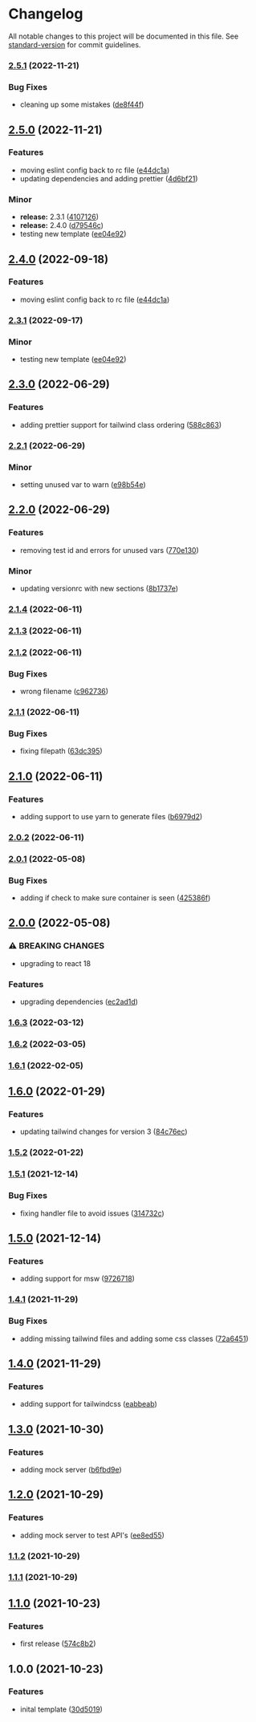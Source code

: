 # Changelog

All notable changes to this project will be documented in this file. See [standard-version](https://github.com/conventional-changelog/standard-version) for commit guidelines.

### [2.5.1](https://github.com/jrock2004/cra-template-a11y/compare/v2.5.0...v2.5.1) (2022-11-21)


### Bug Fixes

* cleaning up some mistakes ([de8f44f](https://github.com/jrock2004/cra-template-a11y/commit/de8f44f0614ee387116150110c6c93da18561e2e))

## [2.5.0](https://github.com/jrock2004/cra-template-a11y/compare/v2.3.0...v2.5.0) (2022-11-21)


### Features

* moving eslint config back to rc file ([e44dc1a](https://github.com/jrock2004/cra-template-a11y/commit/e44dc1a4aee03817342f105294d5a6eb46e76296))
* updating dependencies and adding prettier ([4d6bf21](https://github.com/jrock2004/cra-template-a11y/commit/4d6bf2130259392cbf7e2f115bd3444ad68877e8))


### Minor

* **release:** 2.3.1 ([4107126](https://github.com/jrock2004/cra-template-a11y/commit/41071261ccc645741f682418a4403565e8789c05))
* **release:** 2.4.0 ([d79546c](https://github.com/jrock2004/cra-template-a11y/commit/d79546c2fb593f1633a5bae3b319f64449047ac8))
* testing new template ([ee04e92](https://github.com/jrock2004/cra-template-a11y/commit/ee04e926b70ca022771bf5452968df1fead8bb64))

## [2.4.0](https://github.com/jrock2004/cra-template-a11y/compare/v2.3.1...v2.4.0) (2022-09-18)


### Features

* moving eslint config back to rc file ([e44dc1a](https://github.com/jrock2004/cra-template-a11y/commit/e44dc1a4aee03817342f105294d5a6eb46e76296))

### [2.3.1](https://github.com/jrock2004/cra-template-a11y/compare/v2.3.0...v2.3.1) (2022-09-17)


### Minor

* testing new template ([ee04e92](https://github.com/jrock2004/cra-template-a11y/commit/ee04e926b70ca022771bf5452968df1fead8bb64))

## [2.3.0](https://github.com/jrock2004/cra-template-a11y/compare/v2.2.1...v2.3.0) (2022-06-29)


### Features

* adding prettier support for tailwind class ordering ([588c863](https://github.com/jrock2004/cra-template-a11y/commit/588c8632b1486d634f5a0e3f822b592e723050eb))

### [2.2.1](https://github.com/jrock2004/cra-template-a11y/compare/v2.2.0...v2.2.1) (2022-06-29)


### Minor

* setting unused var to warn ([e98b54e](https://github.com/jrock2004/cra-template-a11y/commit/e98b54efd21c1271e040fcce25afb901bab58e18))

## [2.2.0](https://github.com/jrock2004/cra-template-a11y/compare/v2.1.4...v2.2.0) (2022-06-29)


### Features

* removing test id and errors for unused vars ([770e130](https://github.com/jrock2004/cra-template-a11y/commit/770e1303874196ee4d6ab1622dc07075ab6989fb))


### Minor

* updating versionrc with new sections ([8b1737e](https://github.com/jrock2004/cra-template-a11y/commit/8b1737e095a475389cb2821fda1d3ae932784d2e))

### [2.1.4](https://github.com/jrock2004/cra-template-a11y/compare/v2.1.3...v2.1.4) (2022-06-11)

### [2.1.3](https://github.com/jrock2004/cra-template-a11y/compare/v2.1.2...v2.1.3) (2022-06-11)

### [2.1.2](https://github.com/jrock2004/cra-template-a11y/compare/v2.1.1...v2.1.2) (2022-06-11)


### Bug Fixes

* wrong filename ([c962736](https://github.com/jrock2004/cra-template-a11y/commit/c9627360478f3c147f65605309812e89220a494c))

### [2.1.1](https://github.com/jrock2004/cra-template-a11y/compare/v2.1.0...v2.1.1) (2022-06-11)


### Bug Fixes

* fixing filepath ([63dc395](https://github.com/jrock2004/cra-template-a11y/commit/63dc395fde1f22f3f11fea345966c37e54a9841a))

## [2.1.0](https://github.com/jrock2004/cra-template-a11y/compare/v2.0.2...v2.1.0) (2022-06-11)


### Features

* adding support to use yarn to generate files ([b6979d2](https://github.com/jrock2004/cra-template-a11y/commit/b6979d2f50d19a5cbbe3fd3155b38323e65fa298))

### [2.0.2](https://github.com/jrock2004/cra-template-a11y/compare/v2.0.1...v2.0.2) (2022-06-11)

### [2.0.1](https://github.com/jrock2004/cra-template-a11y/compare/v2.0.0...v2.0.1) (2022-05-08)


### Bug Fixes

* adding if check to make sure container is seen ([425386f](https://github.com/jrock2004/cra-template-a11y/commit/425386f3fcbe6123e99e7cf282311d27d4af3ba3))

## [2.0.0](https://github.com/jrock2004/cra-template-a11y/compare/v1.6.3...v2.0.0) (2022-05-08)


### ⚠ BREAKING CHANGES

* upgrading to react 18

### Features

* upgrading dependencies ([ec2ad1d](https://github.com/jrock2004/cra-template-a11y/commit/ec2ad1db8678426de9474a4063942d26cdb08b27))

### [1.6.3](https://github.com/jrock2004/cra-template-a11y/compare/v1.6.2...v1.6.3) (2022-03-12)

### [1.6.2](https://github.com/jrock2004/cra-template-a11y/compare/v1.6.1...v1.6.2) (2022-03-05)

### [1.6.1](https://github.com/jrock2004/cra-template-a11y/compare/v1.6.0...v1.6.1) (2022-02-05)

## [1.6.0](https://github.com/jrock2004/cra-template-a11y/compare/v1.5.2...v1.6.0) (2022-01-29)


### Features

* updating tailwind changes for version 3 ([84c76ec](https://github.com/jrock2004/cra-template-a11y/commit/84c76ec7ead4c2f60e98eee71f0a3d108b05aeef))

### [1.5.2](https://github.com/jrock2004/cra-template-a11y/compare/v1.5.1...v1.5.2) (2022-01-22)

### [1.5.1](https://github.com/jrock2004/cra-template-a11y/compare/v1.5.0...v1.5.1) (2021-12-14)


### Bug Fixes

* fixing handler file to avoid issues ([314732c](https://github.com/jrock2004/cra-template-a11y/commit/314732ceace9961b6303a400e46a39f0cf836fd0))

## [1.5.0](https://github.com/jrock2004/cra-template-a11y/compare/v1.4.1...v1.5.0) (2021-12-14)


### Features

* adding support for msw ([9726718](https://github.com/jrock2004/cra-template-a11y/commit/972671857edc96172fe9793076cb21c80b31a791))

### [1.4.1](https://github.com/jrock2004/cra-template-a11y/compare/v1.4.0...v1.4.1) (2021-11-29)


### Bug Fixes

* adding missing tailwind files and adding some css classes ([72a6451](https://github.com/jrock2004/cra-template-a11y/commit/72a645167913fe0eed0344aa7a45062a30b7bdcb))

## [1.4.0](https://github.com/jrock2004/cra-template-a11y/compare/v1.3.0...v1.4.0) (2021-11-29)


### Features

* adding support for tailwindcss ([eabbeab](https://github.com/jrock2004/cra-template-a11y/commit/eabbeabb59aef077227a965f8faa3472658c2fc1))

## [1.3.0](https://github.com/jrock2004/cra-template-a11y/compare/v1.2.0...v1.3.0) (2021-10-30)


### Features

* adding mock server ([b6fbd9e](https://github.com/jrock2004/cra-template-a11y/commit/b6fbd9ee2d3b0c3ed9c6d1c52b964d3cae7b927d))

## [1.2.0](https://github.com/jrock2004/cra-template-a11y/compare/v1.1.2...v1.2.0) (2021-10-29)


### Features

* adding mock server to test API's ([ee8ed55](https://github.com/jrock2004/cra-template-a11y/commit/ee8ed5535ef0c03b3dfeb5ab4f914024e11b4f00))

### [1.1.2](https://github.com/jrock2004/cra-template-a11y/compare/v1.1.1...v1.1.2) (2021-10-29)

### [1.1.1](https://github.com/jrock2004/cra-template-a11y/compare/v1.1.0...v1.1.1) (2021-10-29)

## [1.1.0](https://github.com/jrock2004/cra-template-a11y/compare/v1.0.0...v1.1.0) (2021-10-23)


### Features

* first release ([574c8b2](https://github.com/jrock2004/cra-template-a11y/commit/574c8b2e0d476db45d68a52600e8d9f20371f078))

## 1.0.0 (2021-10-23)


### Features

* inital template ([30d5019](https://github.com/jrock2004/cra-template-a11y/commit/30d501978e1251cade5adb4bc1be2c510200cb3f))

